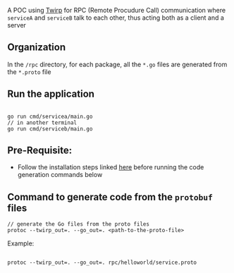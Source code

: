 A POC using [Twirp](https://github.com/twitchtv/twirp) for RPC (Remote Procudure Call) communication where `serviceA` and `serviceB` talk to each other, thus acting both as a client and a server

## Organization

In the `/rpc` directory, for each package, all the `*.go` files are generated from the `*.proto` file

## Run the application

```

go run cmd/servicea/main.go
// in another terminal
go run cmd/serviceb/main.go
```

## Pre-Requisite:

- Follow the installation steps linked [here](https://twitchtv.github.io/twirp/docs/install.html) before running the code generation commands below

## Command to generate code from the `protobuf` files

```
// generate the Go files from the proto files
protoc --twirp_out=. --go_out=. <path-to-the-proto-file>
```

Example:

```

protoc --twirp_out=. --go_out=. rpc/helloworld/service.proto
```
